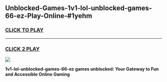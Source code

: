 
## Unblocked-Games-1v1-lol-unblocked-games-66-ez-Play-Online-#1yehm
<h3>
<a href="https://premium.freeplayer.one?title=1v1-lol-unblocked-games-66-ez&ref=24F">CLICK TO PLAY</a></h3>
<hr>

<h3>
<a href="https://premium.freeplayer.one?title=1v1-lol-unblocked-games-66-ez&ref=24F">CLICK 2 PLAY</a>
  
</h3>

<a href="https://premium.freeplayer.one?title=1v1-lol-unblocked-games-66-ez&ref=24F/"><img src="https://clearcache.store/games.png"></a>


**1v1-lol-unblocked-games-66-ez games unblocked: Your Gateway to Fun and Accessible Online Gaming**

